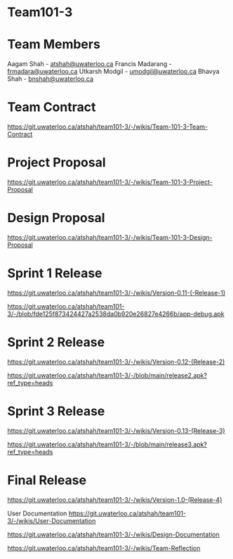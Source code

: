 # Team101-3

# Team Members
Aagam Shah - atshah@uwaterloo.ca
Francis Madarang - frmadara@uwaterloo.ca
Utkarsh Modgil - umodgil@uwaterloo.ca
Bhavya Shah - bnshah@uwaterloo.ca

# Team Contract
https://git.uwaterloo.ca/atshah/team101-3/-/wikis/Team-101-3-Team-Contract 

# Project Proposal
https://git.uwaterloo.ca/atshah/team101-3/-/wikis/Team-101-3-Project-Proposal 

# Design Proposal
https://git.uwaterloo.ca/atshah/team101-3/-/wikis/Team-101-3-Design-Proposal 

# Sprint 1 Release
https://git.uwaterloo.ca/atshah/team101-3/-/wikis/Version-0.11-(-Release-1) 

https://git.uwaterloo.ca/atshah/team101-3/-/blob/fde125f873424427a2538da0b920e26827e4266b/app-debug.apk

# Sprint 2 Release
https://git.uwaterloo.ca/atshah/team101-3/-/wikis/Version-0.12-(Release-2)

https://git.uwaterloo.ca/atshah/team101-3/-/blob/main/release2.apk?ref_type=heads

# Sprint 3 Release
https://git.uwaterloo.ca/atshah/team101-3/-/wikis/Version-0.13-(Release-3)

https://git.uwaterloo.ca/atshah/team101-3/-/blob/main/release3.apk?ref_type=heads

# Final Release

https://git.uwaterloo.ca/atshah/team101-3/-/wikis/Version-1.0-(Release-4) 

User Documentation
https://git.uwaterloo.ca/atshah/team101-3/-/wikis/User-Documentation 

https://git.uwaterloo.ca/atshah/team101-3/-/wikis/Design-Documentation 

https://git.uwaterloo.ca/atshah/team101-3/-/wikis/Team-Reflection 

